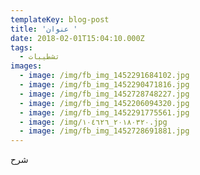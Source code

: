 ```yaml
---
templateKey: blog-post
title: 'عنوان '
date: 2018-02-01T15:04:10.000Z
tags:
  - تشطيبات
images:
  - image: /img/fb_img_1452291684102.jpg
  - image: /img/fb_img_1452290471816.jpg
  - image: /img/fb_img_1452728748227.jpg
  - image: /img/fb_img_1452206094320.jpg
  - image: /img/fb_img_1452291775561.jpg
  - image: /img/٢٠١٨٠٣٢٠_١٠٤٦٢٦.jpg
  - image: /img/fb_img_1452728691881.jpg
---
```

شرح
